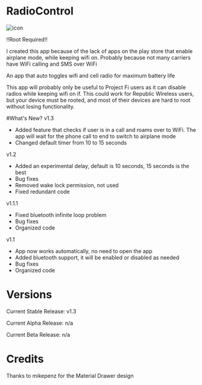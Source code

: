 # RadioControl
![icon](https://nikhilp.org/images/ic_launcher.png)

!!Root Required!!

I created this app because of the lack of apps on the play store that enable airplane mode, while keeping wifi on. Probably because not many carriers have WiFi calling and SMS over WiFi

An app that auto toggles wifi and cell radio for maximum battery life

This app will probably only be useful to Project Fi users as it can disable radios while keeping wifi on if.
This could work for Republic Wireless users, but your device must be rooted, and most of their devices are hard to root without losing functionality.

#What's New?
v1.3
- Added feature that checks if user is in a call and roams over to WiFi. The app will wait for the phone call to end to switch to airplane mode
- Changed default timer from 10 to 15 seconds

v1.2
- Added an experimental delay, default is 10 seconds, 15 seconds is the best
- Bug fixes
- Removed wake lock permission, not used
- Fixed redundant code

v1.1.1
- Fixed bluetooth infinite loop problem
- Bug fixes
- Organized code

v1.1
- App now works automatically, no need to open the app
- Added bluetooth support, it will be enabled or disabled as needed
- Bug fixes
- Organized code

# Versions

Current Stable Release: v1.3

Current Alpha Release: n/a

Current Beta Release: n/a

# Credits
Thanks to mikepenz for the Material Drawer design

